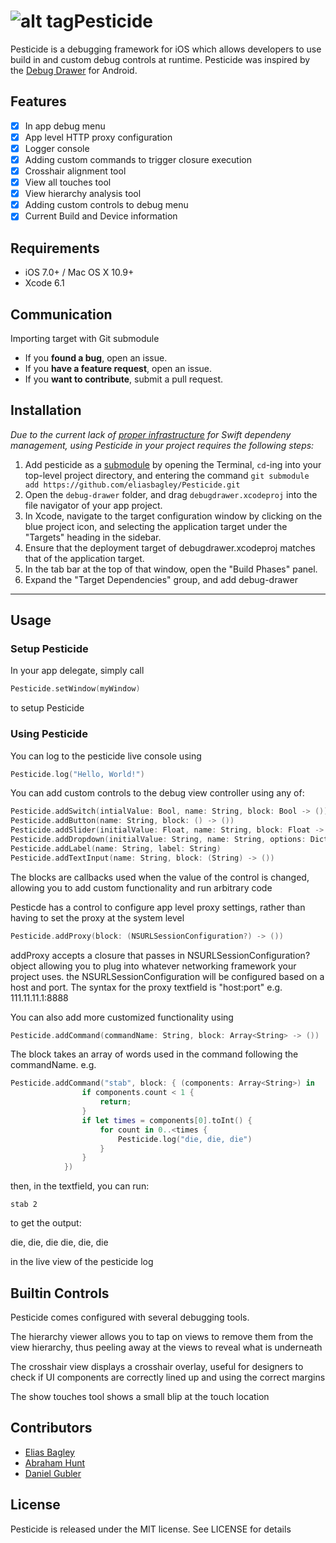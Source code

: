 ![alt tag](https://lh4.googleusercontent.com/-qN2cLFwZsWE/VHChOlWF8JI/AAAAAAAAACk/WCbp2guAt-Y/s433/icon_38453small.png)Pesticide
================

Pesticide is a  debugging framework for iOS which allows developers to use build in and custom debug controls at runtime. Pesticide was inspired by the [Debug Drawer](https://github.com/JakeWharton/u2020) for Android.

## Features
- [x] In app debug menu
- [x] App level HTTP proxy configuration
- [x] Logger console
- [x] Adding custom commands to trigger closure execution
- [x] Crosshair alignment tool
- [x] View all touches tool
- [x] View hierarchy analysis tool
- [x] Adding custom controls to debug menu
- [x] Current Build and Device information

## Requirements

- iOS 7.0+ / Mac OS X 10.9+
- Xcode 6.1

## Communication

Importing target with Git submodule

- If you **found a bug**, open an issue.
- If you **have a feature request**, open an issue.
- If you **want to contribute**, submit a pull request.

## Installation

_Due to the current lack of [proper infrastructure](http://cocoapods.org) for Swift dependeny management, using Pesticide in your project requires the following steps:_

1. Add pesticide as a [submodule](http://git-scm.com/docs/git-submodule) by opening the Terminal, `cd`-ing into your top-level project directory, and entering the command `git submodule add https://github.com/eliasbagley/Pesticide.git`
2. Open the `debug-drawer` folder, and drag `debugdrawer.xcodeproj` into the file navigator of your app project.
3. In Xcode, navigate to the target configuration window by clicking on the blue project icon, and selecting the application target under the "Targets" heading in the sidebar.
4. Ensure that the deployment target of debugdrawer.xcodeproj matches that of the application target.
5. In the tab bar at the top of that window, open the "Build Phases" panel.
6. Expand the "Target Dependencies" group, and add debug-drawer

---

## Usage

### Setup Pesticide

In your app delegate, simply call
```swift
Pesticide.setWindow(myWindow)
```
to setup Pesticide

### Using Pesticide

You can log to the pesticide live console using
```swift
Pesticide.log("Hello, World!")
```

You can add custom controls to the debug view controller using any of:

```swift
Pesticide.addSwitch(intialValue: Bool, name: String, block: Bool -> ())
Pesticide.addButton(name: String, block: () -> ())
Pesticide.addSlider(initialValue: Float, name: String, block: Float -> ())
Pesticide.addDropdown(initialValue: String, name: String, options: Dictionary<String,AnyObject>, block: (option: AnyObject) -> ())
Pesticide.addLabel(name: String, label: String)
Pesticide.addTextInput(name: String, block: (String) -> ())
```

The blocks are callbacks used when the value of the control is changed, allowing you to add custom functionality and run arbitrary code


Pesticde has a control to configure app level proxy settings, rather than having to set the proxy at the system level

```swift
Pesticide.addProxy(block: (NSURLSessionConfiguration?) -> ())
```
addProxy accepts a closure that passes in NSURLSessionConfiguration? object allowing you to plug into whatever networking framework your project uses.
the NSURLSessionConfiguration will be configured based on a host and port. The syntax for the proxy textfield is "host:port"
e.g.
111.11.11.1:8888

You can also add more customized functionality using
```swift
Pesticide.addCommand(commandName: String, block: Array<String> -> ())
```
The block takes an array of words used in the command following the commandName. e.g.
```swift
Pesticide.addCommand("stab", block: { (components: Array<String>) in
                if components.count < 1 {
                    return;
                }
                if let times = components[0].toInt() {
                    for count in 0..<times {
                        Pesticide.log("die, die, die")
                    }
                }
            })
```
then, in the textfield, you can run:
```
stab 2
```
to get the output:

die, die, die
die, die, die

in the live view of the pesticide log

## Builtin Controls

Pesticide comes configured with several debugging tools.

The hierarchy viewer allows you to tap on views to remove them from the view hierarchy, thus peeling away at the views to reveal what is underneath

The crosshair view displays a crosshair overlay, useful for designers to check if UI components are correctly lined up and using the correct margins

The show touches tool shows a small blip at the touch location


## Contributors

- [Elias Bagley](http://github.com/eliasbagley)
- [Abraham Hunt](http://github.com/abrahamhunt)
- [Daniel Gubler](http://github.com/apollinis)

## License

Pesticide is released under the MIT license. See LICENSE for details
